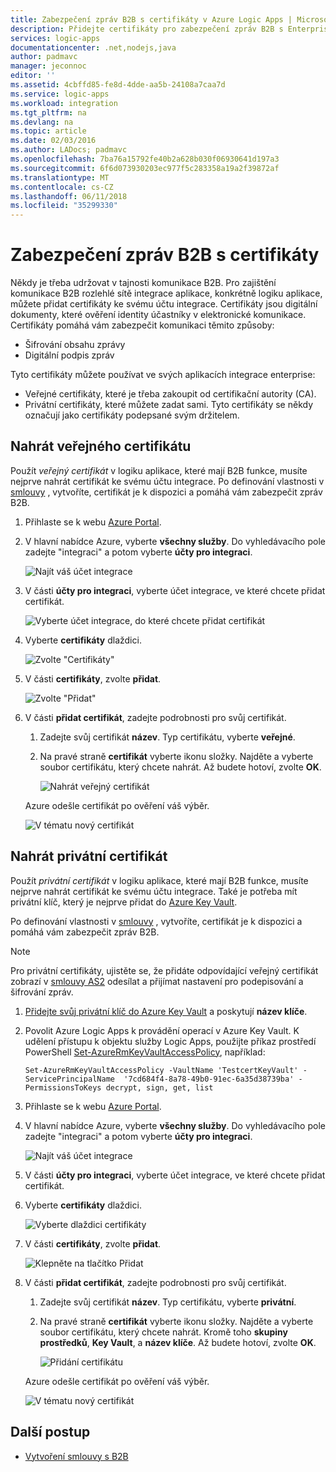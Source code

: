 ```yaml
---
title: Zabezpečení zpráv B2B s certifikáty v Azure Logic Apps | Microsoft Docs
description: Přidejte certifikáty pro zabezpečení zpráv B2B s Enterprise integračního balíčku
services: logic-apps
documentationcenter: .net,nodejs,java
author: padmavc
manager: jeconnoc
editor: ''
ms.assetid: 4cbffd85-fe8d-4dde-aa5b-24108a7caa7d
ms.service: logic-apps
ms.workload: integration
ms.tgt_pltfrm: na
ms.devlang: na
ms.topic: article
ms.date: 02/03/2016
ms.author: LADocs; padmavc
ms.openlocfilehash: 7ba76a15792fe40b2a628b030f06930641d197a3
ms.sourcegitcommit: 6f6d073930203ec977f5c283358a19a2f39872af
ms.translationtype: MT
ms.contentlocale: cs-CZ
ms.lasthandoff: 06/11/2018
ms.locfileid: "35299330"
---
```

# <a name="secure-b2b-messages-with-certificates"></a>Zabezpečení zpráv B2B s certifikáty

Někdy je třeba udržovat v tajnosti komunikace B2B. Pro zajištění komunikace B2B rozlehlé sítě integrace aplikace, konkrétně logiku aplikace, můžete přidat certifikáty ke svému účtu integrace. Certifikáty jsou digitální dokumenty, které ověření identity účastníky v elektronické komunikace.
Certifikáty pomáhá vám zabezpečit komunikaci těmito způsoby:

* Šifrování obsahu zprávy
* Digitální podpis zpráv  

Tyto certifikáty můžete používat ve svých aplikacích integrace enterprise:

* Veřejné certifikáty, které je třeba zakoupit od certifikační autority (CA).
* Privátní certifikáty, které můžete zadat sami. Tyto certifikáty se někdy označují jako certifikáty podepsané svým držitelem.

## <a name="upload-a-public-certificate"></a>Nahrát veřejného certifikátu

Použít *veřejný certifikát* v logiku aplikace, které mají B2B funkce, musíte nejprve nahrát certifikát ke svému účtu integrace. Po definování vlastnosti v [smlouvy](logic-apps-enterprise-integration-agreements.md) , vytvoříte, certifikát je k dispozici a pomáhá vám zabezpečit zpráv B2B.

1. Přihlaste se k webu [Azure Portal](https://portal.azure.com).

2. V hlavní nabídce Azure, vyberte **všechny služby**. Do vyhledávacího pole zadejte "integraci" a potom vyberte **účty pro integraci**.

   ![Najít váš účet integrace](media/logic-apps-enterprise-integration-certificates/overview-1.png)  

3. V části **účty pro integraci**, vyberte účet integrace, ve které chcete přidat certifikát.

   ![Vyberte účet integrace, do které chcete přidat certifikát](media/logic-apps-enterprise-integration-certificates/overview-3.png)  

4. Vyberte **certifikáty** dlaždici.  

   ![Zvolte "Certifikáty"](media/logic-apps-enterprise-integration-certificates/certificate-1.png)

5. V části **certifikáty**, zvolte **přidat**.

   ![Zvolte "Přidat"](media/logic-apps-enterprise-integration-certificates/certificate-2.png)

6. V části **přidat certifikát**, zadejte podrobnosti pro svůj certifikát.
   
   1. Zadejte svůj certifikát **název**. Typ certifikátu, vyberte **veřejné**.

   2. Na pravé straně **certifikát** vyberte ikonu složky. 
   Najděte a vyberte soubor certifikátu, který chcete nahrát. 
   Až budete hotoví, zvolte **OK**.

      ![Nahrát veřejný certifikát](media/logic-apps-enterprise-integration-certificates/certificate-3.png)

   Azure odešle certifikát po ověření váš výběr.

   ![V tématu nový certifikát](media/logic-apps-enterprise-integration-certificates/certificate-4.png) 

## <a name="upload-a-private-certificate"></a>Nahrát privátní certifikát

Použít *privátní certifikát* v logiku aplikace, které mají B2B funkce, musíte nejprve nahrát certifikát ke svému účtu integrace. Také je potřeba mít privátní klíč, který je nejprve přidat do [Azure Key Vault](../key-vault/key-vault-get-started.md). 

Po definování vlastnosti v [smlouvy](logic-apps-enterprise-integration-agreements.md) , vytvoříte, certifikát je k dispozici a pomáhá vám zabezpečit zpráv B2B.

> [!NOTE]
> Pro privátní certifikáty, ujistěte se, že přidáte odpovídající veřejný certifikát zobrazí v [smlouvy AS2](logic-apps-enterprise-integration-as2.md) odesílat a přijímat nastavení pro podepisování a šifrování zpráv.

1. [Přidejte svůj privátní klíč do Azure Key Vault](../key-vault/key-vault-get-started.md#add) a poskytují **název klíče**.
   
2. Povolit Azure Logic Apps k provádění operací v Azure Key Vault. K udělení přístupu k objektu služby Logic Apps, použijte příkaz prostředí PowerShell [Set-AzureRmKeyVaultAccessPolicy](https://docs.microsoft.com/powershell/module/azurerm.keyvault/set-azurermkeyvaultaccesspolicy), například:

   `Set-AzureRmKeyVaultAccessPolicy -VaultName 'TestcertKeyVault' -ServicePrincipalName 
   '7cd684f4-8a78-49b0-91ec-6a35d38739ba' -PermissionsToKeys decrypt, sign, get, list`
 
3. Přihlaste se k webu [Azure Portal](https://portal.azure.com).

4. V hlavní nabídce Azure, vyberte **všechny služby**. Do vyhledávacího pole zadejte "integraci" a potom vyberte **účty pro integraci**.

   ![Najít váš účet integrace](media/logic-apps-enterprise-integration-certificates/overview-1.png) 

5. V části **účty pro integraci**, vyberte účet integrace, ve které chcete přidat certifikát.

6. Vyberte **certifikáty** dlaždici.  

   ![Vyberte dlaždici certifikáty](media/logic-apps-enterprise-integration-certificates/certificate-1.png)

7. V části **certifikáty**, zvolte **přidat**.   

   ![Klepněte na tlačítko Přidat](media/logic-apps-enterprise-integration-certificates/certificate-2.png)

8. V části **přidat certifikát**, zadejte podrobnosti pro svůj certifikát.
   
   1. Zadejte svůj certifikát **název**. Typ certifikátu, vyberte **privátní**.

   2. Na pravé straně **certifikát** vyberte ikonu složky. 
   Najděte a vyberte soubor certifikátu, který chcete nahrát. 
   Kromě toho **skupiny prostředků**, **Key Vault**, a **název klíče**. 
   Až budete hotoví, zvolte **OK**.

      ![Přidání certifikátu](media/logic-apps-enterprise-integration-certificates/privatecertificate-1.png)

   Azure odešle certifikát po ověření váš výběr.

   ![V tématu nový certifikát](media/logic-apps-enterprise-integration-certificates/privatecertificate-2.png)

## <a name="next-steps"></a>Další postup

* [Vytvoření smlouvy s B2B](logic-apps-enterprise-integration-agreements.md)
